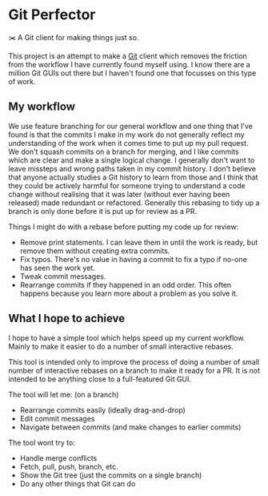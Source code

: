 # Git Perfector
:scissors: A Git client for making things just so.

This project is an attempt to make a [Git](https://git-scm.com/) client which removes the friction from the workflow I have currently found myself using. I know there are a million Git GUIs out there but I haven't found one that focusses on this type of work.

## My workflow
We use feature branching for our general workflow and one thing that I've found is that the commits I make in my work do not generally reflect my understanding of the work when it comes time to put up my pull request. We don't squash commits on a branch for merging, and I like commits which are clear and make a single logical change. I generally don't want to leave missteps and wrong paths taken in my commit history. I don't believe that anyone actually studies a Git history to learn from those and I think that they could be actively harmful for someone trying to understand a code change without realising that it was later (without ever having been released) made redundant or refactored. Generally this rebasing to tidy up a branch is only done before it is put up for review as a PR.

Things I might do with a rebase before putting my code up for review:
- Remove print statements. I can leave them in until the work is ready, but remove them without creating extra commits.
- Fix typos. There's no value in having a commit to fix a typo if no-one has seen the work yet.
- Tweak commit messages.
- Rearrange commits if they happened in an odd order. This often happens because you learn more about a problem as you solve it.

## What I hope to achieve
I hope to have a simple tool which helps speed up my current workflow. Mainly to make it easier to do a number of small interactive rebases.

This tool is intended only to improve the process of doing a number of small number of interactive rebases on a branch to make it ready for a PR. It is not intended to be anything close to a full-featured Git GUI.

The tool will let me: (on a branch)
- Rearrange commits easily (ideally drag-and-drop)
- Edit commit messages
- Navigate between commits (and make changes to earlier commits)

The tool wont try to:
- Handle merge conflicts
- Fetch, pull, push, branch, etc.
- Show the Git tree (just the commits on a single branch)
- Do any other things that Git can do